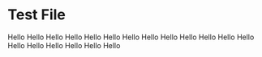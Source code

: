 # Test File
Hello
Hello
Hello
Hello
Hello
Hello
Hello
Hello
Hello
Hello
Hello
Hello
Hello
Hello
Hello
Hello
Hello
Hello
Hello
